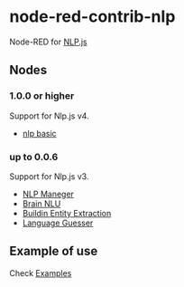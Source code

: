 # node-red-contrib-nlp

Node-RED for [NLP.js](https://github.com/axa-group/nlp.js)

## Nodes

### 1.0.0 or higher

Support for Nlp.js v4.

- [nlp basic](https://github.com/axa-group/nlp.js/blob/master/docs/v4/quickstart.md)

### up to 0.0.6

Support for Nlp.js v3.

-   [NLP Maneger](https://github.com/axa-group/nlp.js/blob/master/docs/nlp-manager.md)
-   [Brain NLU](https://github.com/axa-group/nlp.js/blob/master/docs/brain-nlu.md)
-   [Buildin Entity Extraction](https://github.com/axa-group/nlp.js/blob/master/docs/builtin-entity-extraction.md)
-   [Language Guesser](https://github.com/axa-group/nlp.js/blob/master/docs/language-guesser.md)

## Example of use

Check [Examples](https://github.com/okhiroyuki/node-red-contrib-nlp/tree/master/examples)
